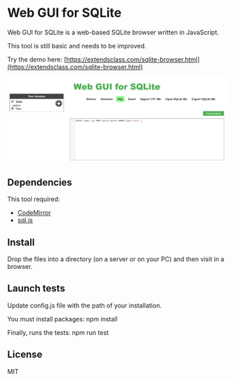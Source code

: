 # Web GUI for SQLite 

Web GUI for SQLite is a web-based SQLite browser written in JavaScript.

This tool is still basic and needs to be improved.

Try the demo here: [https://extendsclass.com/sqlite-browser.html](https://extendsclass.com/sqlite-browser.html)

![alt text](./image/preview.png "Preview")

## Dependencies 

This tool required:
 * [CodeMirror](https://github.com/codemirror/CodeMirror)
 * [sql.js](https://github.com/kripken/sql.js/)

## Install

Drop the files into a directory (on a server or on your PC) and then visit in a browser. 

## Launch tests

Update config.js file with the path of your installation.

You must install packages:
npm install

Finally, runs the tests:
npm run test

## License

MIT
